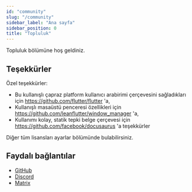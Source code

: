 ```yaml
---
id: "community"
slug: "/community"
sidebar_label: "Ana sayfa"
sidebar_position: 0
title: "Topluluk"
---
```


Topluluk bölümüne hoş geldiniz.

## Teşekkürler

Özel teşekkürler:

* Bu kullanışlı çapraz platform kullanıcı arabirimi çerçevesini sağladıkları için <https://github.com/flutter/flutter>  'a,
* Kullanışlı masaüstü penceresi özellikleri için <https://github.com/leanflutter/window_manager> 'a,
* Kullanımı kolay, statik tepki belge çerçevesi için <https://github.com/facebook/docusaurus>  'a teşekkürler

Diğer tüm lisansları ayarlar bölümünde bulabilirsiniz.

## Faydalı bağlantılar

* [GitHub](https://github.com/LinwoodCloud/Butterfly)
* [Discord](https://go.linwood.dev/discord)
* [Matrix](https://go.linwood.dev/matrix)
